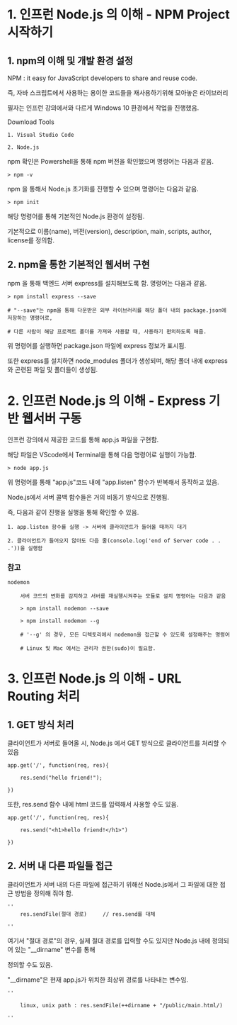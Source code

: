 # 1. 인프런 Node.js 의 이해 - NPM Project 시작하기

## 1. npm의 이해 및 개발 환경 설정

NPM : it easy for JavaScript developers to share and reuse code.

즉, 자바 스크립트에서 사용하는 용이한 코드들을 재사용하기위해 모아놓은 라이브러리

필자는 인프런 강의에서와 다르게 Windows 10 환경에서 작업을 진행했음.

Download Tools

	1. Visual Studio Code

	2. Node.js

npm 확인은 Powershell을 통해 npm 버전을 확인했으며 명령어는 다음과 같음.

	> npm -v

npm 을 통해서 Node.js 초기화를 진행할 수 있으며 명령어는 다음과 같음.

	> npm init

해당 명령어를 통해 기본적인 Node.js 환경이 설정됨.

기본적으로 이름(name), 버전(version), description, main, scripts, author, license를 정의함.

## 2. npm을 통한 기본적인 웹서버 구현

npm 을 통해 백엔드 서버 express를 설치해보도록 함. 명령어는 다음과 같음.

	> npm install express --save

	# "--save"는 npm을 통해 다운받은 외부 라이브러리를 해당 폴더 내의 package.json에 저장하는 명령어로,

	# 다른 사람이 해당 프로젝트 폴더를 가져와 사용할 때, 사용하기 편의하도록 해줌.

위 명령어를 실행하면 package.json 파일에 express 정보가 표시됨.

또한 express를 설치하면 node_modules 폴더가 생성되며, 해당 폴더 내에 express와 곤련된 파일 및 폴더들이 생성됨.

# 2. 인프런 Node.js 의 이해 - Express 기반 웹서버 구동

인프런 강의에서 제공한 코드를 통해 app.js 파일을 구현함.

해당 파일은 VScode에서 Terminal을 통해 다음 명령어로 실행이 가능함.

	> node app.js

위 명령어를 통해 "app.js"코드 내에 "app.listen" 함수가 반복해서 동작하고 있음.

Node.js에서 서버 콜백 함수들은 거의 비동기 방식으로 진행됨.

즉, 다음과 같이 진행을 실행을 통해 확인할 수 있음.

	1. app.listen 함수를 실행 -> 서버에 클라이언트가 들어올 때까지 대기

	2. 클라이언트가 들어오지 않아도 다음 줄(console.log('end of Server code . . .'))을 실행함

### 참고
	nodemon
		
		서버 코드의 변화를 감지하고 서버를 재실행시켜주는 모듈로 설치 명령어는 다음과 같음

		> npm install nodemon --save

		> npm install nodemon --g

		# '--g' 의 경우, 모든 디렉토리에서 nodemon을 접근할 수 있도록 설정해주는 명령어

		# Linux 및 Mac 에서는 관리자 권한(sudo)이 필요함.

# 3. 인프런 Node.js 의 이해 - URL Routing 처리

## 1. GET 방식 처리

클라이언트가 서버로 들어올 시, Node.js 에서 GET 방식으로 클라이언트를 처리할 수 있음

	app.get('/', function(req, res){
		
		res.send("hello friend!");
	
	})

또한, res.send 함수 내에 html 코드를 입력해서 사용할 수도 있음.

	app.get('/', function(req, res){
	
		res.send("<h1>hello friend!</h1>")
	
	})

## 2. 서버 내 다른 파일들 접근

클라이언트가 서버 내의 다른 파일에 접근하기 위해선 Node.js에서 그 파일에 대한 접근 방법을 정의해 줘야 함.

	''
		res.sendFile(절대 경로)		// res.send를 대체

	''

여기서 "절대 경로"의 경우, 실제 절대 경로를 입력할 수도 있지만 Node.js 내에 정의되어 있는 "__dirname" 변수를 통해

정의할 수도 있음.

"__dirname"은 현재 app.js가 위치한 최상위 경로를 나타내는 변수임.

	''

		linux, unix path : res.sendFile(++dirname + "/public/main.html/)

	''


